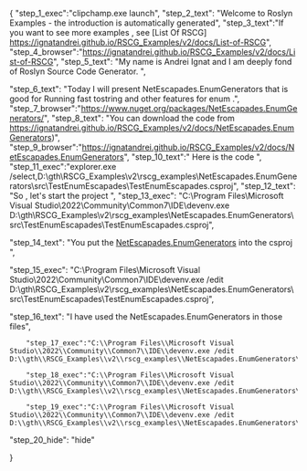 {
    "step_1_exec":"clipchamp.exe launch",
    "step_2_text": "Welcome to Roslyn Examples - the introduction is automatically generated",
    "step_3_text":"If you want to see more examples , see  [List Of RSCG] https://ignatandrei.github.io/RSCG_Examples/v2/docs/List-of-RSCG",
    "step_4_browser":"https://ignatandrei.github.io/RSCG_Examples/v2/docs/List-of-RSCG",
    "step_5_text": "My name is Andrei Ignat and I am deeply fond of Roslyn Source Code Generator. ",

"step_6_text": "Today I will present NetEscapades.EnumGenerators  that is good for Running fast tostring and other  features for enum .",
"step_7_browser":"https://www.nuget.org/packages/NetEscapades.EnumGenerators/",
"step_8_text": "You can download the code from https://ignatandrei.github.io/RSCG_Examples/v2/docs/NetEscapades.EnumGenerators)",
"step_9_browser":"https://ignatandrei.github.io/RSCG_Examples/v2/docs/NetEscapades.EnumGenerators",
"step_10_text":" Here is the code ",
"step_11_exec":"explorer.exe /select,D:\\gth\\RSCG_Examples\\v2\\rscg_examples\\NetEscapades.EnumGenerators\\src\\TestEnumEscapades\\TestEnumEscapades.csproj",
"step_12_text": "So , let's start the project ",
"step_13_exec": "C:\\Program Files\\Microsoft Visual Studio\\2022\\Community\\Common7\\IDE\\devenv.exe D:\\gth\\RSCG_Examples\\v2\\rscg_examples\\NetEscapades.EnumGenerators\\src\\TestEnumEscapades\\TestEnumEscapades.csproj",

"step_14_text": "You put the  [NetEscapades.EnumGenerators](https://www.nuget.org/packages/NetEscapades.EnumGenerators/) into the csproj ",

"step_15_exec": "C:\\Program Files\\Microsoft Visual Studio\\2022\\Community\\Common7\\IDE\\devenv.exe /edit D:\\gth\\RSCG_Examples\\v2\\rscg_examples\\NetEscapades.EnumGenerators\\src\\TestEnumEscapades\\TestEnumEscapades.csproj",

"step_16_text": "I have used the NetEscapades.EnumGenerators in those files",


        "step_17_exec":"C:\\Program Files\\Microsoft Visual Studio\\2022\\Community\\Common7\\IDE\\devenv.exe /edit D:\\gth\\RSCG_Examples\\v2\\rscg_examples\\NetEscapades.EnumGenerators\\src\\TestEnumEscapades\\AddToCoffee.cs",
    
        "step_18_exec":"C:\\Program Files\\Microsoft Visual Studio\\2022\\Community\\Common7\\IDE\\devenv.exe /edit D:\\gth\\RSCG_Examples\\v2\\rscg_examples\\NetEscapades.EnumGenerators\\src\\TestEnumEscapades\\InstallType.cs",
    
        "step_19_exec":"C:\\Program Files\\Microsoft Visual Studio\\2022\\Community\\Common7\\IDE\\devenv.exe /edit D:\\gth\\RSCG_Examples\\v2\\rscg_examples\\NetEscapades.EnumGenerators\\src\\TestEnumEscapades\\Program.cs",
    
"step_20_hide": "hide"


}